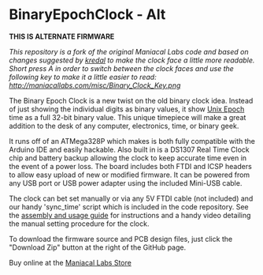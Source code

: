BinaryEpochClock - Alt
======================

**THIS IS ALTERNATE FIRMWARE**

*This repository is a fork of the original Maniacal Labs code and based on changes suggested by [kredal](https://github.com/kredal/) to make the clock face a little more readable.
Short press A in order to switch between the clock faces and use the following key to make it a little easier to read: http://maniacallabs.com/misc/Binary_Clock_Key.png*





The Binary Epoch Clock is a new twist on the old binary clock idea. Instead of just showing the individual digits as binary values, it show [Unix Epoch](http://en.wikipedia.org/wiki/Unix_Epoch) time as a full 32-bit binary value. This unique timepiece will make a great addition to the desk of any computer, electronics, time, or binary geek.

It runs off of an ATMega328P which makes is both fully compatible with the Arduino IDE and easily hackable. Also built in is a DS1307 Real Time Clock chip and battery backup allowing the clock to keep accurate time even in the event of a power loss. The board includes both FTDI and ICSP headers to allow easy upload of new or modified firmware. It can be powered from any USB port or USB power adapter using the included Mini-USB cable.

The clock can bet set manually or via any 5V FTDI cable (not included) and our handy 'sync_time' script which is included in the code repository. See the [assembly and usage guide](http://maniacallabs.com/guides/binary-epoch-clock/) for instructions and a handy video detailing the manual setting procedure for the clock.

To download the firmware source and PCB design files, just click the "Download Zip" button at the right of the GitHub page.

Buy online at the [Maniacal Labs Store](http://maniacallabs.com/product/becv1/)
